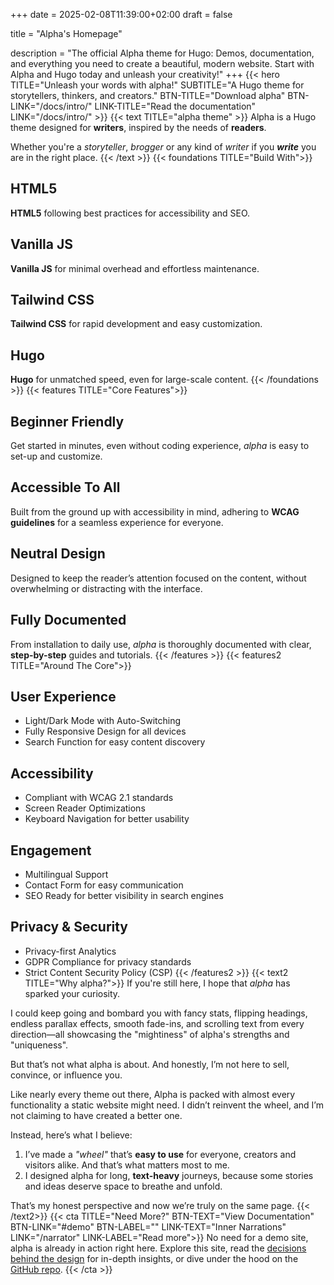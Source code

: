 +++
date = 2025-02-08T11:39:00+02:00
draft = false

title = "Alpha's Homepage"

description = "The official Alpha theme for Hugo: Demos, documentation, and everything you need to create a beautiful, modern website. Start with Alpha and Hugo today and unleash your creativity!"
+++
{{< hero TITLE="Unleash your words with alpha!" SUBTITLE="A Hugo theme for storytellers, thinkers, and creators." BTN-TITLE="Download alpha" BTN-LINK="/docs/intro/" LINK-TITLE="Read the documentation" LINK="/docs/intro/" >}}
{{< text TITLE="alpha theme" >}}
Alpha is a Hugo theme designed for **writers**, inspired by the needs of **readers**. 

Whether you're a *storyteller*, *brogger* or any kind of *writer* if you ***write*** you are in the right place. 
{{< /text >}}
{{< foundations TITLE="Build With">}}
## HTML5 
**HTML5** following best practices for accessibility and SEO.

## Vanilla JS
**Vanilla JS** for minimal overhead and effortless maintenance.

## Tailwind CSS
**Tailwind CSS** for rapid development and easy customization.

## Hugo 
**Hugo** for unmatched speed, even for large-scale content.
{{< /foundations >}}
{{< features TITLE="Core Features">}}
## Beginner Friendly
 Get started in minutes, even without coding experience, *alpha* is easy to set-up and customize.
## Accessible To All 
  Built from the ground up with accessibility in mind, adhering to **WCAG guidelines** for a seamless experience for everyone.
## Neutral Design
   Designed to keep the reader’s attention focused on the content, without overwhelming or distracting with the interface.
## Fully Documented
From installation to daily use, *alpha* is thoroughly documented with clear, **step-by-step** guides and tutorials.
{{< /features >}}
{{< features2 TITLE="Around The Core">}} 

## User Experience
- Light/Dark Mode with Auto-Switching
- Fully Responsive Design for all devices
- Search Function for easy content discovery

## Accessibility
- Compliant with WCAG 2.1 standards
- Screen Reader Optimizations
- Keyboard Navigation for better usability

## Engagement
- Multilingual Support
- Contact Form for easy communication
- SEO Ready for better visibility in search engines

## Privacy & Security
- Privacy-first Analytics
- GDPR Compliance for privacy standards
- Strict Content Security Policy (CSP)
{{< /features2 >}}
{{< text2 TITLE="Why alpha?">}}
If you're still here, I hope that *alpha* has sparked your curiosity.

I could keep going and bombard you with fancy stats, flipping headings, endless parallax effects, smooth fade-ins, and scrolling text from every direction—all showcasing the "mightiness" of alpha's strengths and "uniqueness".

But that’s not what alpha is about.
And honestly, I’m not here to sell, convince, or influence you.

Like nearly every theme out there, Alpha is packed with almost every functionality a static website might need.
I didn’t reinvent the wheel, and I’m not claiming to have created a better one.

Instead, here’s what I believe:
1. I’ve made a *"wheel"* that’s **easy to use** for everyone, creators and visitors alike. And that’s what matters most to me.
2. I designed alpha for long, **text-heavy** journeys, because some stories and ideas deserve space to breathe and unfold.

That’s my honest perspective and now we’re truly on the same page.
{{< /text2>}}
{{< cta TITLE="Need More?" BTN-TEXT="View Documentation" BTN-LINK="#demo" BTN-LABEL="" LINK-TEXT="Inner Narrations" LINK="/narrator" LINK-LABEL="Read more">}} 
No need for a demo site, alpha is already in action right here. Explore this site, read the [decisions behind the design](/link "Test") for in-depth insights, or dive under the hood on the [GitHub repo](/link).
{{< /cta >}}